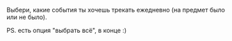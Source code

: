 Выбери, какие события ты хочешь трекать ежедневно (на предмет было или не было).

PS. есть опция "выбрать всё", в конце :)